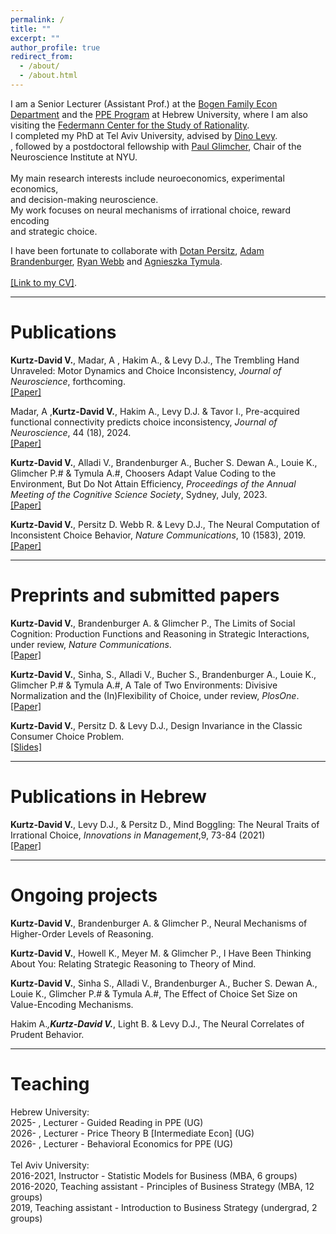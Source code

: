 ```yaml
---
permalink: /
title: ""
excerpt: ""
author_profile: true
redirect_from: 
  - /about/
  - /about.html
---
```

 
I am a Senior Lecturer (Assistant Prof.) at the [Bogen Family Econ Department](https://en.economics.huji.ac.il) and the [PPE Program](https://en.ppe.huji.ac.il) at Hebrew University, where I am also visiting the [Federmann Center for the Study of Rationality](https://ratio.huji.ac.il). <br>
I completed my PhD at Tel Aviv University, advised by [Dino Levy](https://dinolevylab.tau.ac.il).<br>, followed by a postdoctoral fellowship with [Paul Glimcher](https://www.neuroeconomicslab.org/), Chair of the Neuroscience Institute at NYU.<br> 
<br>
My main research interests include neuroeconomics, experimental economics,<br>
and decision-making neuroscience. <br>
My work focuses on neural mechanisms of irrational choice, reward encoding<br>
and strategic choice.<br>

I have been fortunate to collaborate with [Dotan Persitz](https://www.tau.ac.il/~persitzd/research.html), [Adam Brandenburger](https://www.adambrandenburger.com), [Ryan Webb](http://ryan-webb.com) 
 and [Agnieszka Tymula](https://www.tymula.com/agnieszka/).<br>
<br>
 [[Link to my CV]](files/Vered_Kurtz_CV_Sep2025.pdf). 

<hr>

Publications
======
<b>Kurtz-David V.</b>, Madar, A , Hakim A., & Levy D.J., The Trembling Hand Unraveled: Motor Dynamics and Choice Inconsistency, <i>Journal of Neuroscience</i>, forthcoming.<br> 
[[Paper]](https://doi.org/10.1101/2022.12.20.521216)<br>

Madar, A ,<b>Kurtz-David V.</b>, Hakim A., Levy D.J. & Tavor I., Pre-acquired functional connectivity predicts choice inconsistency, <i>Journal of Neuroscience</i>, 44 (18), 2024.<br> 
[[Paper]](https://doi.org/10.1523/JNEUROSCI.0453-23.2024) <br>

<b>Kurtz-David V.</b>, Alladi V., Brandenburger A., Bucher S. Dewan A., Louie K., Glimcher P.# & Tymula A.#, Choosers Adapt Value Coding to the Environment, But Do Not Attain Efficiency, <i>Proceedings of the Annual Meeting of the Cognitive Science Society</i>, Sydney, July, 2023.<br> [[Paper]](https://escholarship.org/uc/item/7cp9r5hc)<br>

<b>Kurtz-David V.</b>, Persitz D. Webb R. & Levy D.J., The Neural Computation of Inconsistent Choice Behavior, <i>Nature Communications</i>, 10 (1583), 2019. <br>
[[Paper]](https://doi.org/10.1038/s41467-019-09343-2) <br>

<hr> 

Preprints and submitted papers 
======
<b>Kurtz-David V.</b>, Brandenburger A. & Glimcher P., The Limits of Social Cognition: Production Functions and Reasoning in Strategic Interactions, under review, <i>Nature Communications</i>. <br>
[[Paper]](https://doi.org/10.31234/osf.io/sfhdk)<br>

<b>Kurtz-David V.</b>, Sinha, S., Alladi V., Bucher S., Brandenburger A., Louie K., Glimcher P.# & Tymula A.#, A Tale of Two Environments: Divisive Normalization and the (In)Flexibility of Choice, under review, <i>PlosOne</i>. <br> 
[[Paper]](https://doi.org/10.1101/2024.08.25.609561)<br>

<b>Kurtz-David V.</b>, Persitz D. & Levy D.J., Design Invariance in the Classic Consumer Choice Problem.<br>
[[Slides]](/files/KPL_slides_2024.pdf)<br>

<hr>

Publications in Hebrew
======
<b>Kurtz-David V.</b>, Levy D.J., & Persitz D., Mind Boggling: The Neural Traits of Irrational Choice, <i>Innovations in Management</i>,9, 73-84 (2021)<br> 
[[Paper]](https://coller.tau.ac.il/sites/coller.tau.ac.il/files/media_server/Recanati/management/newsletter/august2021/Levy.pdf)<br> 

<hr>
 
Ongoing projects
======
<b>Kurtz-David V.</b>, Brandenburger A. & Glimcher P., Neural Mechanisms of Higher-Order Levels of Reasoning.<br>

<b>Kurtz-David V.</b>, Howell K., Meyer M. & Glimcher P., I Have Been Thinking About You: Relating Strategic Reasoning to Theory of Mind.<br>

<b>Kurtz-David V.</b>, Sinha S., Alladi V., Brandenburger A., Bucher S. Dewan A., Louie K., Glimcher P.# & Tymula A.#, The Effect of Choice Set Size on Value-Encoding Mechanisms.<br>

Hakim A.*,<b>Kurtz-David V.*</b>, Light B. & Levy D.J., The Neural Correlates of Prudent Behavior.<br>

<hr>

Teaching
======
Hebrew University: <br>
2025- ,	  Lecturer - Guided Reading in PPE (UG) <br> 
2026- ,	  Lecturer - Price Theory B [Intermediate Econ] (UG) <br>
2026- ,	  Lecturer - Behavioral Economics for PPE (UG) <br>
<br>
Tel Aviv University:<br> 
2016-2021,	  Instructor - Statistic Models for Business (MBA, 6 groups) <br>
2016-2020,	  Teaching assistant - Principles of Business Strategy (MBA, 12 groups) <br>
2019,		    Teaching assistant - Introduction to Business Strategy (undergrad, 2 groups)


